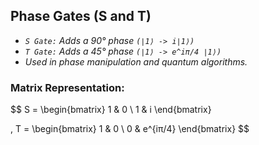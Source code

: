 ## Phase Gates (S and T)

- _`S Gate:` Adds a 90° phase `(∣1⟩ -> i∣1⟩)`_
- _`T Gate:` Adds a 45° phase `(∣1⟩ -> e^iπ/4 ∣1⟩)`_
- _Used in phase manipulation and quantum algorithms._

### Matrix Representation:

$$
S =
\begin{bmatrix}
1 & 0  \\
1 & i
\end{bmatrix}

,  T =
\begin{bmatrix}
1 & 0  \\
0 & e^{iπ/4}
\end{bmatrix}
$$
